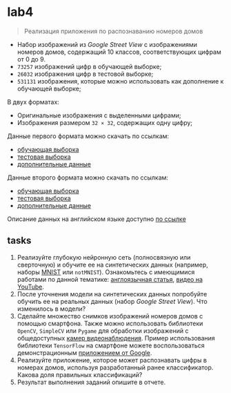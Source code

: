 # lab4
> Реализация приложения по распознаванию номеров домов

- Набор изображений из _Google Street View_ с изображениями номеров домов, содержащий 10 классов, соответствующих цифрам от 0 до 9.
- `73257` изображений цифр в обучающей выборке;
- `26032` изображения цифр в тестовой выборке;
- `531131` изображения, которые можно использовать как дополнение к обучающей выборке;

В двух форматах:
- Оригинальные изображения с выделенными цифрами;
- Изображения размером `32 × 32`, содержащих одну цифру;

Данные первого формата можно скачать по ссылкам:
- [обучающая выборка](http://ufldl.stanford.edu/housenumbers/train.tar.gz)
- [тестовая выборка](http://ufldl.stanford.edu/housenumbers/test.tar.gz)
- [дополнительные данные](http://ufldl.stanford.edu/housenumbers/extra.tar.gz)

Данные второго формата можно скачать по ссылкам:
- [обучающая выборка](http://ufldl.stanford.edu/housenumbers/train_32x32.mat)
- [тестовая выборка](http://ufldl.stanford.edu/housenumbers/test_32x32.mat)
- [дополнительные данные](http://ufldl.stanford.edu/housenumbers/extra_32x32.mat)

Описание данных на английском языке доступно [по ссылке](http://ufldl.stanford.edu/housenumbers/)

## tasks
1. Реализуйте глубокую нейронную сеть (полносвязную или сверточную) и обучите ее на синтетических данных (например, наборы [MNIST](http://yann.lecun.com/exdb/mnist/) или `notMNIST`).
Ознакомьтесь с имеющимися работами по данной тематике: [англоязычная статья](http://static.googleusercontent.com/media/research.google.com/en//pubs/archive/42241.pdf), [видео на YouTube](https://www.youtube.com/watch?v=vGPI_JvLoN0).
2. После уточнения модели на синтетических данных попробуйте обучить ее на реальных данных (набор _Google Street View_). Что изменилось в модели?
3. Сделайте множество снимков изображений номеров домов с помощью смартфона. Также можно использовать библиотеки `OpenCV`, `SimpleCV` или `Pygame` для обработки изображений с общедоступных [камер видеонаблюдения](https://www.earthcam.com/). Пример использования библиотеки `TensorFlow` на смартфоне можете воспользоваться демонстрационным [приложением от Google](https://github.com/tensorflow/tensorflow/tree/master/tensorflow/examples/android).
4. Реализуйте приложение, которое может распознавать цифры в номерах домов, используя разработанный ранее классификатор. Какова доля правильных классификаций?
5. Результат выполнения заданий опишите в отчете.

